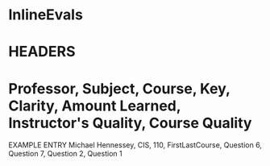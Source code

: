 # InlineEvals

HEADERS
============
Professor, Subject, Course, Key, Clarity, Amount Learned, Instructor's Quality, Course Quality
============
EXAMPLE ENTRY
Michael Hennessey, CIS, 110, FirstLastCourse, Question 6, Question 7, Question 2, Question 1
